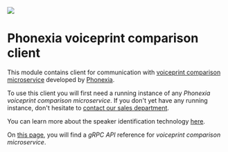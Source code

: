 
![](https://www.phonexia.com/wp-content/uploads/phonexia-logo-transparent-500px.png)

# Phonexia voiceprint comparison client

This module contains client for communication with [voiceprint comparison microservice](https://hub.docker.com/repository/docker/phonexia/voiceprint-comparison/general) developed by [Phonexia](https://phonexia.com).

To use this client you will first need a running instance of any *Phonexia voiceprint comparison microservice*. If you don't yet have any running instance, don't hesitate to [contact our sales department](mailto:info@phonexia.com).

You can learn more about the speaker identification technology [here](https://docs.cloud.phonexia.com/docs/common/technologies/speaker-identification).

On [this page](https://docs.cloud.phonexia.com/docs/grpc/phonexia/grpc/technologies/speaker_identification/v1/speaker_identification.proto#voiceprintcomparison), you will find a *gRPC API* reference for *voiceprint comparison microservice*.